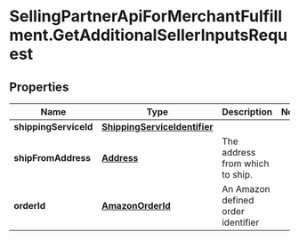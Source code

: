 # SellingPartnerApiForMerchantFulfillment.GetAdditionalSellerInputsRequest

## Properties
Name | Type | Description | Notes
------------ | ------------- | ------------- | -------------
**shippingServiceId** | [**ShippingServiceIdentifier**](ShippingServiceIdentifier.md) |  | 
**shipFromAddress** | [**Address**](Address.md) | The address from which to ship. | 
**orderId** | [**AmazonOrderId**](AmazonOrderId.md) | An Amazon defined order identifier | 


